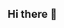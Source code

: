 ## Hi there 👋

<!--
**PiotrekKwiatek/PiotrekKwiatek** is a ✨ _special_ ✨ repository because its `README.md` (this file) appears on your GitHub profile.ewqeq
eqweqew
Here are some ideas to get you started:

- 🔭 I’m currently working on ...
- 🌱 I’m currently learning ...
- 👯 I’m looking to collaboratewqee on ...
- 🤔 I’m looking for help wiewqewqth ...
- 💬 Ask me about ...
- 📫 How to reach me: dsadasdsadsa...
- 😄 Pronouns: ...
- ⚡ Fun fact: ...
-->
